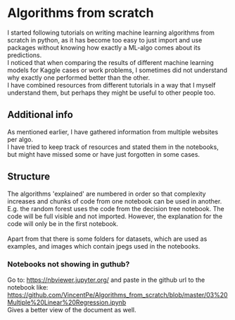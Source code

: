 # Algorithms from scratch
I started following tutorials on writing machine learning algorithms from scratch in python,
as it has become too easy to just import and use packages without knowing how exactly a ML-algo
comes about its predictions. <br>
I noticed that when comparing the results of different machine learning models for Kaggle cases
or work problems, I sometimes did not understand why exactly one performed better than the other. <br>
I have combined resources from different tutorials in a way that I myself understand them,
but perhaps they might be useful to other people too. <br>

## Additional info
As mentioned earlier, I have gathered information from multiple websites per algo. <br>
I have tried to keep track of resources and stated them in the notebooks, but might have missed some
or have just forgotten in some cases.

## Structure
The algorithms 'explained' are numbered in order so that complexity increases and
chunks of code from one notebook can be used in another. E.g. the random forest uses the
code from the decision tree notebook. The code will be full visible and not imported.
However, the explanation for the code will only be in the first notebook. <br>
<br>
Apart from that there is some folders for datasets, which are used as examples,
and images which contain jpegs used in the notebooks.

### Notebooks not showing in guthub?
Go to: https://nbviewer.jupyter.org/
and paste in the github url to the notebook like: https://github.com/VincentPe/Algorithms_from_scratch/blob/master/03%20Multiple%20Linear%20Regression.ipynb <br>
Gives a better view of the document as well.
